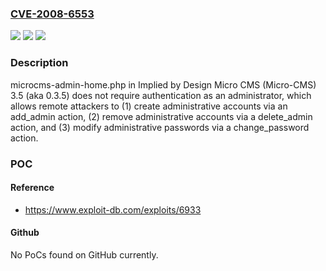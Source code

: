 ### [CVE-2008-6553](https://cve.mitre.org/cgi-bin/cvename.cgi?name=CVE-2008-6553)
![](https://img.shields.io/static/v1?label=Product&message=n%2Fa&color=blue)
![](https://img.shields.io/static/v1?label=Version&message=n%2Fa&color=blue)
![](https://img.shields.io/static/v1?label=Vulnerability&message=n%2Fa&color=brighgreen)

### Description

microcms-admin-home.php in Implied by Design Micro CMS (Micro-CMS) 3.5 (aka 0.3.5) does not require authentication as an administrator, which allows remote attackers to (1) create administrative accounts via an add_admin action, (2) remove administrative accounts via a delete_admin action, and (3) modify administrative passwords via a change_password action.

### POC

#### Reference
- https://www.exploit-db.com/exploits/6933

#### Github
No PoCs found on GitHub currently.

